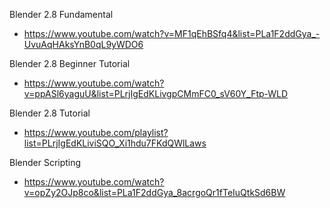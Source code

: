 
Blender 2.8 Fundamental
- https://www.youtube.com/watch?v=MF1qEhBSfq4&list=PLa1F2ddGya_-UvuAqHAksYnB0qL9yWDO6

Blender 2.8 Beginner Tutorial
- https://www.youtube.com/watch?v=ppASl6yaguU&list=PLrjIgEdKLivgpCMmFC0_sV60Y_Ftp-WLD

Blender 2.8 Tutorial
- https://www.youtube.com/playlist?list=PLrjIgEdKLiviSQO_Xi1hdu7FKdQWlLaws

Blender Scripting
- https://www.youtube.com/watch?v=opZy2OJp8co&list=PLa1F2ddGya_8acrgoQr1fTeIuQtkSd6BW

